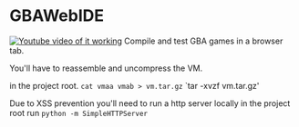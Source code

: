 # GBAWebIDE

[![Youtube video of it working](https://img.youtube.com/vi/WXM6rbmudyM/0.jpg)](https://www.youtube.com/watch?v=WXM6rbmudyM)
Compile and test GBA games in a browser tab.

You'll have to reassemble and uncompress the VM.

in the project root.
`cat vmaa vmab > vm.tar.gz`
`tar -xvzf vm.tar.gz'


Due to XSS prevention you'll need to run a http server locally
in the project root run
`python -m SimpleHTTPServer`
